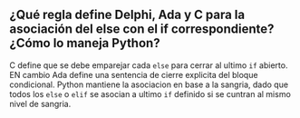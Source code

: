 ## ¿Qué regla define Delphi, Ada y C para la asociación del else con el if correspondiente? ¿Cómo lo maneja Python?

C define que se debe emparejar cada `else` para cerrar al ultimo `if` abierto. EN cambio Ada define una sentencia de cierre explicita del bloque condicional. Python mantiene la asociacion en base a la sangria, dado que todos los `else` o `elif` se asocian a ultimo `if` definido si se cuntran al mismo nivel de sangria.


